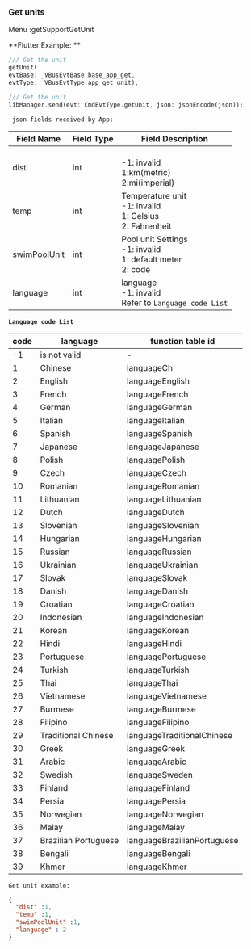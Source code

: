 ### Get units


Menu :getSupportGetUnit

**Flutter Example: **
```dart
/// Get the unit
getUnit(
evtBase: _VBusEvtBase.base_app_get,
evtType: _VBusEvtType.app_get_unit),

/// Get the unit
libManager.send(evt: CmdEvtType.getUnit, json: jsonEncode(json));
```



` json fields received by App:`

| Field Name | Field Type | Field Description |
| ------------ | -------- | ------------------------------------------------------------ |
| dist | int | <br />-1: invalid <br />1:km(metric) <br />2:mi(imperial) |
| temp | int | Temperature unit <br />-1: invalid <br />1: Celsius <br />2: Fahrenheit |
| swimPoolUnit | int | Pool unit Settings <br />-1: invalid <br />1: default meter <br />2: code |
| language | int | language <br />-1: invalid <br /> Refer to `Language code List` |

**`Language code List`**

| code | language | function table id |
| ---- | ------------ | --------------------------- |
| -1 | is not valid | - |
| 1 | Chinese | languageCh |
| 2 | English | languageEnglish |
| 3 | French | languageFrench |
| 4 | German | languageGerman |
| 5 | Italian | languageItalian |
| 6 | Spanish | languageSpanish |
| 7 | Japanese | languageJapanese |
| 8 | Polish | languagePolish |
| 9 | Czech | languageCzech |
| 10 | Romanian | languageRomanian |
| 11 | Lithuanian | languageLithuanian |
| 12 | Dutch | languageDutch |
| 13 | Slovenian | languageSlovenian |
| 14 | Hungarian | languageHungarian |
| 15 | Russian | languageRussian |
| 16 | Ukrainian | languageUkrainian |
| 17 | Slovak | languageSlovak |
| 18 | Danish | languageDanish |
| 19 | Croatian | languageCroatian |
| 20 | Indonesian | languageIndonesian |
| 21 | Korean | languageKorean |
| 22 | Hindi | languageHindi |
| 23 | Portuguese | languagePortuguese |
| 24 | Turkish | languageTurkish |
| 25 | Thai | languageThai |
| 26 | Vietnamese | languageVietnamese |
| 27 | Burmese | languageBurmese |
| 28 | Filipino | languageFilipino |
|29 | Traditional Chinese | languageTraditionalChinese |
| 30 | Greek | languageGreek |
| 31 | Arabic | languageArabic |
| 32 | Swedish | languageSweden |
| 33 | Finland | languageFinland |
| 34 | Persia | languagePersia |
| 35 | Norwegian | languageNorwegian |
| 36 | Malay | languageMalay |
|37 | Brazilian Portuguese | languageBrazilianPortuguese |
| 38 | Bengali | languageBengali |
| 39 | Khmer | languageKhmer |

`Get unit example:`

```json
{
  "dist" :1,
  "temp" :1,
  "swimPoolUnit" :1,
  "language" : 2
}